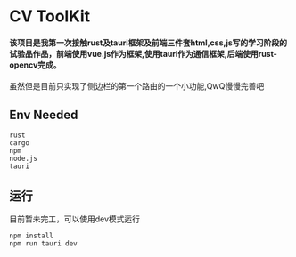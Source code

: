 # CV ToolKit
#### 该项目是我第一次接触rust及tauri框架及前端三件套html,css,js写的学习阶段的试验品作品，前端使用vue.js作为框架,使用tauri作为通信框架,后端使用rust-opencv完成。
虽然但是目前只实现了侧边栏的第一个路由的一个小功能,QwQ慢慢完善吧


## Env Needed
```
rust
cargo
npm
node.js
tauri
```
## 运行
目前暂未完工，可以使用dev模式运行
```
npm install
npm run tauri dev
```

